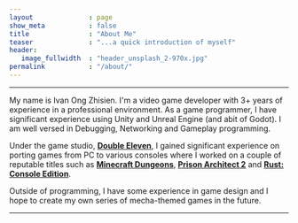 ```yaml
---
layout              : page
show_meta           : false
title               : "About Me"
teaser              : "...a quick introduction of myself"
header:
   image_fullwidth  : "header_unsplash_2-970x.jpg"
permalink           : "/about/"
---
```

<hr>
<div align = left>

<p>
My name is Ivan Ong Zhisien. I'm a video game developer with 3+ years of experience in a professional environment.
As a game programmer, I have significant experience using Unity and Unreal Engine (and abit of Godot).
I am well versed in Debugging, Networking and Gameplay programming.
</p>

<p>
Under the game studio, <a href = "https://double11.com/"><b>Double Eleven</b></a>, I gained significant experience on porting games from PC to various consoles where I worked on a couple of reputable titles such as <a href = "https://www.minecraft.net/en-us/about-dungeons"><b>Minecraft Dungeons</b></a>, <a href = "https://www.paradoxinteractive.com/games/prison-architect-2/about"><b>Prison Architect 2</b></a> and <a href = "https://rust.double11.com/"><b>Rust: Console Edition</b></a>.
</p>

<p>
Outside of programming, I have some experience in game design and I hope to create my own series of mecha-themed games in the future.
</p>

</div>
<hr>
